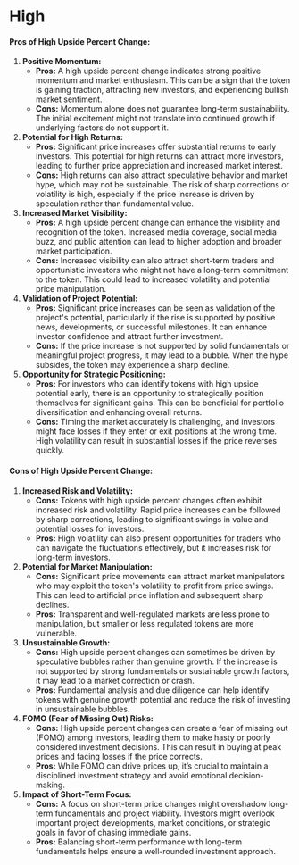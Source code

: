 # High

#### **Pros of High Upside Percent Change:**

1. **Positive Momentum:**
   * **Pros:** A high upside percent change indicates strong positive momentum and market enthusiasm. This can be a sign that the token is gaining traction, attracting new investors, and experiencing bullish market sentiment.
   * **Cons:** Momentum alone does not guarantee long-term sustainability. The initial excitement might not translate into continued growth if underlying factors do not support it.
2. **Potential for High Returns:**
   * **Pros:** Significant price increases offer substantial returns to early investors. This potential for high returns can attract more investors, leading to further price appreciation and increased market interest.
   * **Cons:** High returns can also attract speculative behavior and market hype, which may not be sustainable. The risk of sharp corrections or volatility is high, especially if the price increase is driven by speculation rather than fundamental value.
3. **Increased Market Visibility:**
   * **Pros:** A high upside percent change can enhance the visibility and recognition of the token. Increased media coverage, social media buzz, and public attention can lead to higher adoption and broader market participation.
   * **Cons:** Increased visibility can also attract short-term traders and opportunistic investors who might not have a long-term commitment to the token. This could lead to increased volatility and potential price manipulation.
4. **Validation of Project Potential:**
   * **Pros:** Significant price increases can be seen as validation of the project's potential, particularly if the rise is supported by positive news, developments, or successful milestones. It can enhance investor confidence and attract further investment.
   * **Cons:** If the price increase is not supported by solid fundamentals or meaningful project progress, it may lead to a bubble. When the hype subsides, the token may experience a sharp decline.
5. **Opportunity for Strategic Positioning:**
   * **Pros:** For investors who can identify tokens with high upside potential early, there is an opportunity to strategically position themselves for significant gains. This can be beneficial for portfolio diversification and enhancing overall returns.
   * **Cons:** Timing the market accurately is challenging, and investors might face losses if they enter or exit positions at the wrong time. High volatility can result in substantial losses if the price reverses quickly.

#### **Cons of High Upside Percent Change:**

1. **Increased Risk and Volatility:**
   * **Cons:** Tokens with high upside percent changes often exhibit increased risk and volatility. Rapid price increases can be followed by sharp corrections, leading to significant swings in value and potential losses for investors.
   * **Pros:** High volatility can also present opportunities for traders who can navigate the fluctuations effectively, but it increases risk for long-term investors.
2. **Potential for Market Manipulation:**
   * **Cons:** Significant price movements can attract market manipulators who may exploit the token's volatility to profit from price swings. This can lead to artificial price inflation and subsequent sharp declines.
   * **Pros:** Transparent and well-regulated markets are less prone to manipulation, but smaller or less regulated tokens are more vulnerable.
3. **Unsustainable Growth:**
   * **Cons:** High upside percent changes can sometimes be driven by speculative bubbles rather than genuine growth. If the increase is not supported by strong fundamentals or sustainable growth factors, it may lead to a market correction or crash.
   * **Pros:** Fundamental analysis and due diligence can help identify tokens with genuine growth potential and reduce the risk of investing in unsustainable bubbles.
4. **FOMO (Fear of Missing Out) Risks:**
   * **Cons:** High upside percent changes can create a fear of missing out (FOMO) among investors, leading them to make hasty or poorly considered investment decisions. This can result in buying at peak prices and facing losses if the price corrects.
   * **Pros:** While FOMO can drive prices up, it’s crucial to maintain a disciplined investment strategy and avoid emotional decision-making.
5. **Impact of Short-Term Focus:**
   * **Cons:** A focus on short-term price changes might overshadow long-term fundamentals and project viability. Investors might overlook important project developments, market conditions, or strategic goals in favor of chasing immediate gains.
   * **Pros:** Balancing short-term performance with long-term fundamentals helps ensure a well-rounded investment approach.
